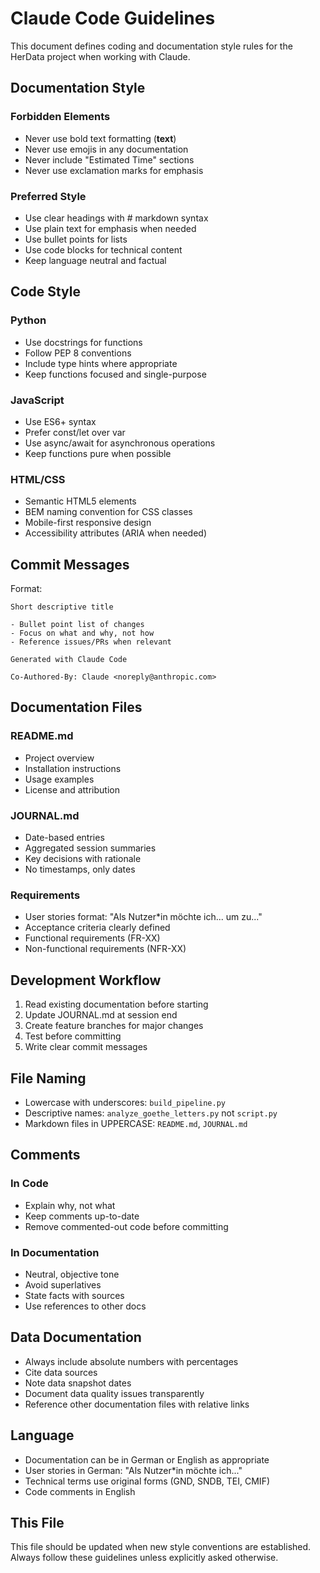 # Claude Code Guidelines

This document defines coding and documentation style rules for the HerData project when working with Claude.

## Documentation Style

### Forbidden Elements
- Never use bold text formatting (**text**)
- Never use emojis in any documentation
- Never include "Estimated Time" sections
- Never use exclamation marks for emphasis

### Preferred Style
- Use clear headings with # markdown syntax
- Use plain text for emphasis when needed
- Use bullet points for lists
- Use code blocks for technical content
- Keep language neutral and factual

## Code Style

### Python
- Use docstrings for functions
- Follow PEP 8 conventions
- Include type hints where appropriate
- Keep functions focused and single-purpose

### JavaScript
- Use ES6+ syntax
- Prefer const/let over var
- Use async/await for asynchronous operations
- Keep functions pure when possible

### HTML/CSS
- Semantic HTML5 elements
- BEM naming convention for CSS classes
- Mobile-first responsive design
- Accessibility attributes (ARIA when needed)

## Commit Messages

Format:
```
Short descriptive title

- Bullet point list of changes
- Focus on what and why, not how
- Reference issues/PRs when relevant

Generated with Claude Code

Co-Authored-By: Claude <noreply@anthropic.com>
```

## Documentation Files

### README.md
- Project overview
- Installation instructions
- Usage examples
- License and attribution

### JOURNAL.md
- Date-based entries
- Aggregated session summaries
- Key decisions with rationale
- No timestamps, only dates

### Requirements
- User stories format: "Als Nutzer*in möchte ich... um zu..."
- Acceptance criteria clearly defined
- Functional requirements (FR-XX)
- Non-functional requirements (NFR-XX)

## Development Workflow

1. Read existing documentation before starting
2. Update JOURNAL.md at session end
3. Create feature branches for major changes
4. Test before committing
5. Write clear commit messages

## File Naming

- Lowercase with underscores: `build_pipeline.py`
- Descriptive names: `analyze_goethe_letters.py` not `script.py`
- Markdown files in UPPERCASE: `README.md`, `JOURNAL.md`

## Comments

### In Code
- Explain why, not what
- Keep comments up-to-date
- Remove commented-out code before committing

### In Documentation
- Neutral, objective tone
- Avoid superlatives
- State facts with sources
- Use references to other docs

## Data Documentation

- Always include absolute numbers with percentages
- Cite data sources
- Note data snapshot dates
- Document data quality issues transparently
- Reference other documentation files with relative links

## Language

- Documentation can be in German or English as appropriate
- User stories in German: "Als Nutzer*in möchte ich..."
- Technical terms use original forms (GND, SNDB, TEI, CMIF)
- Code comments in English

## This File

This file should be updated when new style conventions are established. Always follow these guidelines unless explicitly asked otherwise.
